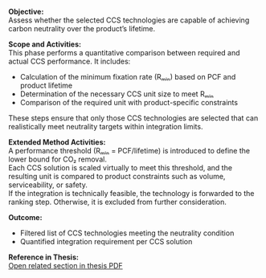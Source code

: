 **Objective:**  
Assess whether the selected CCS technologies are capable of achieving carbon neutrality over the product’s lifetime.

**Scope and Activities:**  
This phase performs a quantitative comparison between required and actual CCS performance. It includes:
- Calculation of the minimum fixation rate (Rₘᵢₙ) based on PCF and product lifetime  
- Determination of the necessary CCS unit size to meet Rₘᵢₙ  
- Comparison of the required unit with product-specific constraints

These steps ensure that only those CCS technologies are selected that can realistically meet neutrality targets within integration limits.

**Extended Method Activities:**  
A performance threshold (Rₘᵢₙ = PCF/lifetime) is introduced to define the lower bound for CO₂ removal.<br>
Each CCS solution is scaled virtually to meet this threshold, and the resulting unit is compared to product constraints such as volume, serviceability, or safety.<br>
If the integration is technically feasible, the technology is forwarded to the ranking step. Otherwise, it is excluded from further consideration.

**Outcome:**  
- Filtered list of CCS technologies meeting the neutrality condition  
- Quantified integration requirement per CCS solution

**Reference in Thesis:**  
<a href="Development_of_a_method_for_the_integration_of_CCS_approaches_in_consumer_goods.pdf#page=46" target="_blank">Open related section in thesis PDF</a>
